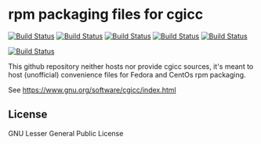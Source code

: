 # rpm packaging files for cgicc

[![Build Status](https://badges.herokuapp.com/travis/ARPA-SIMC/cgicc-rpm?branch=master&env=DOCKER_IMAGE=centos:7&label=centos7)](https://travis-ci.org/ARPA-SIMC/cgicc-rpm)
[![Build Status](https://badges.herokuapp.com/travis/ARPA-SIMC/cgicc-rpm?branch=master&env=DOCKER_IMAGE=fedora:27&label=fedora27)](https://travis-ci.org/ARPA-SIMC/cgicc-rpm)
[![Build Status](https://badges.herokuapp.com/travis/ARPA-SIMC/cgicc-rpm?branch=master&env=DOCKER_IMAGE=fedora:28&label=fedora28)](https://travis-ci.org/ARPA-SIMC/cgicc-rpm)
[![Build Status](https://badges.herokuapp.com/travis/ARPA-SIMC/cgicc-rpm?branch=master&env=DOCKER_IMAGE=fedora:29&label=fedora29)](https://travis-ci.org/ARPA-SIMC/cgicc-rpm)
[![Build Status](https://badges.herokuapp.com/travis/ARPA-SIMC/cgicc-rpm?branch=master&env=DOCKER_IMAGE=fedora:rawhide&label=fedorarawhide)](https://travis-ci.org/ARPA-SIMC/cgicc-rpm)

[![Build Status](https://copr.fedorainfracloud.org/coprs/simc/stable/package/cgicc/status_image/last_build.png)](https://copr.fedorainfracloud.org/coprs/simc/stable/package/cgicc/)

This github repository neither hosts nor provide cgicc sources, it's meant to
host (unofficial) convenience files for Fedora and CentOs rpm packaging.

See https://www.gnu.org/software/cgicc/index.html

## License

GNU Lesser General Public License
